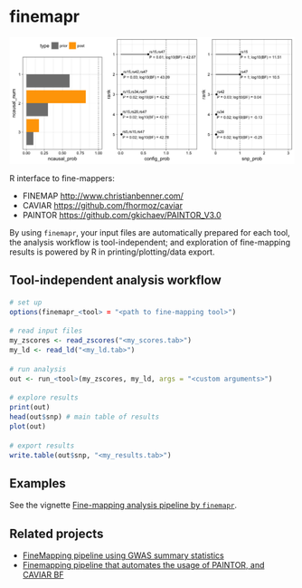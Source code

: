 # finemapr

![](misc/figures/finemap-2causal.png)

R interface to fine-mappers:

- FINEMAP http://www.christianbenner.com/
- CAVIAR https://github.com/fhormoz/caviar
- PAINTOR https://github.com/gkichaev/PAINTOR_V3.0

By using `finemapr`, your input files are automatically prepared for each tool, the analysis workflow is tool-independent; and exploration of fine-mapping results is powered by R in printing/plotting/data export.

## Tool-independent analysis workflow

```r
# set up
options(finemapr_<tool> = "<path to fine-mapping tool>")

# read input files
my_zscores <- read_zscores("<my_scores.tab>")
my_ld <- read_ld("<my_ld.tab>")

# run analysis
out <- run_<tool>(my_zscores, my_ld, args = "<custom arguments>")

# explore results
print(out)
head(out$snp) # main table of results
plot(out)

# export results
write.table(out$snp, "<my_results.tab>")
```
## Examples

See the vignette [Fine-mapping analysis pipeline by `finemapr`](https://variani.github.io/finemapr/vignettes/finemapr.html).

## Related projects

- [FineMapping pipeline using GWAS summary statistics](https://github.com/jinghuazhao/FM-pipeline)
- [Finemapping pipeline that automates the usage of PAINTOR, and CAVIAR BF](https://github.com/theboocock/fine_mapping_pipeline)

